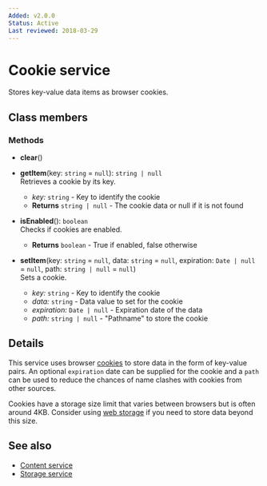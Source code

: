 ```yaml
---
Added: v2.0.0
Status: Active
Last reviewed: 2018-03-29
---
```


# Cookie service

Stores key-value data items as browser cookies.

## Class members

### Methods

-   **clear**()<br/>

-   **getItem**(key: `string` = `null`): `string | null`<br/>
    Retrieves a cookie by its key.
    -   _key:_ `string`  - Key to identify the cookie
    -   **Returns** `string | null` - The cookie data or null if it is not found
-   **isEnabled**(): `boolean`<br/>
    Checks if cookies are enabled.
    -   **Returns** `boolean` - True if enabled, false otherwise
-   **setItem**(key: `string` = `null`, data: `string` = `null`, expiration: `Date | null` = `null`, path: `string | null` = `null`)<br/>
    Sets a cookie.
    -   _key:_ `string`  - Key to identify the cookie
    -   _data:_ `string`  - Data value to set for the cookie
    -   _expiration:_ `Date | null`  - Expiration date of the data
    -   _path:_ `string | null`  - "Pathname" to store the cookie

## Details

This service uses browser [cookies](https://en.wikipedia.org/wiki/HTTP_cookie)
to store data in the form of key-value pairs. An optional `expiration` date can be
supplied for the cookie and a `path` can be used to reduce the chances of name
clashes with cookies from other sources.

Cookies have a storage size limit that varies between browsers but is often around
4KB. Consider using [web storage](storage.service.md) if you need to store data
beyond this size.

## See also

-   [Content service](content.service.md)
-   [Storage service](storage.service.md)
